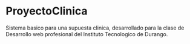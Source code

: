 # ProyectoClinica
Sistema basico para una supuesta clinica, desarrollado para la clase de Desarrollo web profesional del Instituto Tecnologico de Durango.
